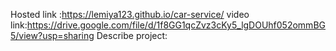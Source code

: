 Hosted link :https://lemiya123.github.io/car-service/
video link:https://drive.google.com/file/d/1f8GG1qcZvz3cKy5_lgDOUhf052ommBG5/view?usp=sharing
Describe project:
